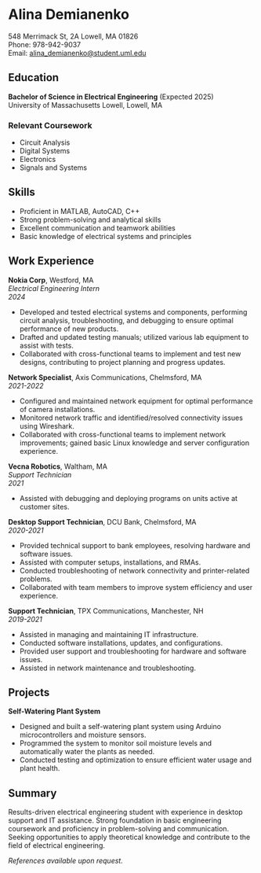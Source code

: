 # Alina Demianenko
548 Merrimack St, 2A Lowell, MA 01826  
Phone: 978-942-9037  
Email: alina_demianenko@student.uml.edu  

## Education  
**Bachelor of Science in Electrical Engineering** (Expected 2025)  
University of Massachusetts Lowell, Lowell, MA  

### Relevant Coursework  
- Circuit Analysis  
- Digital Systems  
- Electronics  
- Signals and Systems  

## Skills  
- Proficient in MATLAB, AutoCAD, C++  
- Strong problem-solving and analytical skills  
- Excellent communication and teamwork abilities  
- Basic knowledge of electrical systems and principles  

## Work Experience  
**Nokia Corp**, Westford, MA  
*Electrical Engineering Intern*  
*2024*  
- Developed and tested electrical systems and components, performing circuit analysis, troubleshooting, and debugging to ensure optimal performance of new products.  
- Drafted and updated testing manuals; utilized various lab equipment to assist with tests.  
- Collaborated with cross-functional teams to implement and test new designs, contributing to project planning and progress updates.  

**Network Specialist**, Axis Communications, Chelmsford, MA  
*2021-2022*  
- Configured and maintained network equipment for optimal performance of camera installations.  
- Monitored network traffic and identified/resolved connectivity issues using Wireshark.  
- Collaborated with cross-functional teams to implement network improvements; gained basic Linux knowledge and server configuration experience.  

**Vecna Robotics**, Waltham, MA  
*Support Technician*  
*2021*  
- Assisted with debugging and deploying programs on units active at customer sites.  

**Desktop Support Technician**, DCU Bank, Chelmsford, MA  
*2020-2021*  
- Provided technical support to bank employees, resolving hardware and software issues.  
- Assisted with computer setups, installations, and RMAs.  
- Conducted troubleshooting of network connectivity and printer-related problems.  
- Collaborated with team members to improve system efficiency and user experience.  

**Support Technician**, TPX Communications, Manchester, NH  
*2019-2021*  
- Assisted in managing and maintaining IT infrastructure.  
- Conducted software installations, updates, and configurations.  
- Provided user support and troubleshooting for hardware and software issues.  
- Assisted in network maintenance and troubleshooting.  

## Projects  
**Self-Watering Plant System**  
- Designed and built a self-watering plant system using Arduino microcontrollers and moisture sensors.  
- Programmed the system to monitor soil moisture levels and automatically water the plants as needed.  
- Conducted testing and optimization to ensure efficient water usage and plant health.  

## Summary  
Results-driven electrical engineering student with experience in desktop support and IT assistance. Strong foundation in basic engineering coursework and proficiency in problem-solving and communication. Seeking opportunities to apply theoretical knowledge and contribute to the field of electrical engineering.  

*References available upon request.*
